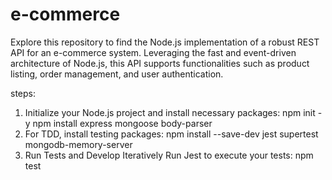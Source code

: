# e-commerce
Explore this repository to find the Node.js implementation of a robust REST API for an e-commerce system. Leveraging the fast and event-driven architecture of Node.js, this API supports functionalities such as product listing, order management, and user authentication.

steps:

1. Initialize your Node.js project and install necessary packages:
npm init -y
npm install express mongoose body-parser
2. For TDD, install testing packages:
npm install --save-dev jest supertest mongodb-memory-server
3. Run Tests and Develop Iteratively
Run Jest to execute your tests:
npm test
